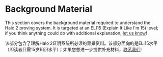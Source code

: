 # Background Material

This section covers the background material required to understand the Halo 2 proving
system. It is targeted at an ELI15 (Explain It Like I'm 15) level; if you think anything
could do with additional explanation, [let us know]!

该部分包含了理解Halo 2证明系统所必须的背景资料。该部分面向的是ELI15水平（即读者只需15岁知识水平）；如果您想进一步提供补充材料，[联系我们]!

[let us know]: https://github.com/zcash/halo2/issues/new/choose
[联系我们]: https://github.com/zcash/halo2/issues/new/choose
